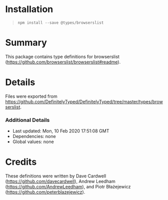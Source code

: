 # Installation
> `npm install --save @types/browserslist`

# Summary
This package contains type definitions for browserslist (https://github.com/browserslist/browserslist#readme).

# Details
Files were exported from https://github.com/DefinitelyTyped/DefinitelyTyped/tree/master/types/browserslist.

### Additional Details
 * Last updated: Mon, 10 Feb 2020 17:51:08 GMT
 * Dependencies: none
 * Global values: none

# Credits
These definitions were written by Dave Cardwell (https://github.com/davecardwell), Andrew Leedham (https://github.com/AndrewLeedham), and Piotr Błażejewicz (https://github.com/peterblazejewicz).
